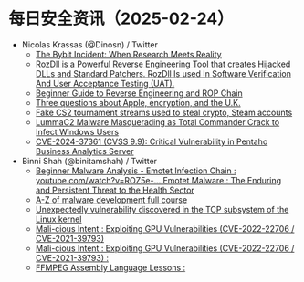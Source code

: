 # 每日安全资讯（2025-02-24）

- Nicolas Krassas (@Dinosn) / Twitter
  - [The Bybit Incident: When Research Meets Reality](https://x.com/Dinosn/status/1893718435520987412)
  - [RozDll is a Powerful Reverse Engineering Tool that creates Hijacked DLLs and Standard Patchers. RozDll Is used In Software Verification And User Acceptance Testing (UAT).](https://x.com/Dinosn/status/1893718372816191581)
  - [Beginner Guide to Reverse Engineering and ROP Chain](https://x.com/Dinosn/status/1893718265538490851)
  - [Three questions about Apple, encryption, and the U.K.](https://x.com/Dinosn/status/1893718171762262026)
  - [Fake CS2 tournament streams used to steal crypto, Steam accounts](https://x.com/Dinosn/status/1893509578039370220)
  - [LummaC2 Malware Masquerading as Total Commander Crack to Infect Windows Users](https://x.com/Dinosn/status/1893509143299846526)
  - [CVE-2024-37361 (CVSS 9.9): Critical Vulnerability in Pentaho Business Analytics Server](https://x.com/Dinosn/status/1893508950558916857)
- Binni Shah (@binitamshah) / Twitter
  - [Beginner Malware Analysis - Emotet Infection Chain : youtube.com/watch?v=ROZ5e-… Emotet Malware : The Enduring and Persistent Threat to the Health Sector](https://x.com/binitamshah/status/1893691416385049065)
  - [A-Z of malware development full course](https://x.com/binitamshah/status/1893698960616722593)
  - [Unexpectedly vulnerability discovered in the TCP subsystem of the Linux kernel](https://x.com/binitamshah/status/1893696237997551933)
  - [Mali-cious Intent : Exploiting GPU Vulnerabilities (CVE-2022-22706 / CVE-2021-39793)](https://x.com/binitamshah/status/1893695351544050109)
  - [Mali-cious Intent : Exploiting GPU Vulnerabilities (CVE-2022-22706 / CVE-2021-39793) :](https://x.com/binitamshah/status/1893691964052099347)
  - [FFMPEG Assembly Language Lessons :](https://x.com/binitamshah/status/1893688879821000882)
